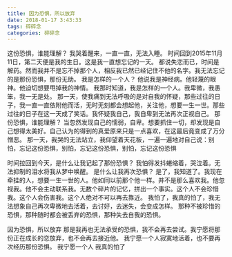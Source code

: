 ```yaml
---
title: 因为恐惧，所以放弃
date: 2018-01-17 3:43:33
tags: 碎碎念
categories: 碎碎念
---
```


这份恐惧，谁能理解？
我哭着醒来，一直一直，无法入睡。
时间回到2015年11月11日，第二天便是我的生日。这是我一直想忘记的一天。
都说失恋而已，时间是解药。然而我并不是忘不掉那个人，相反我已然已经记住不他的名字。我无法忘记的是那份恐惧，那份无助。
我是怎样的一个人？
他说我是神经病。他轻蔑的眼神。他迫切想要甩掉我的神情。
我那时知道，我是怎样的一个人。我卑微，我愚笨，我一无是处。
那一天，使我痛到无法呼吸的是对自我的怀疑，那些过往的日子，我一直一直依附他而活，无时无刻都会想起他，关注他，想要一生一世。那些过往的日子在这一天成了笑话。我怀疑我自己，我自卑到无法再次正视自己。
那份恐惧，谁能理解？
当忽然发现自己的懦弱，自卑。想要抓住一切，却发现是自己想得太美好。自己认为的得到的真爱原来只是一点喜欢，在这最后竟变成了万分憎恶。
那一天，我哭的无法站立，我仰望着天花板，一遍一遍地对自己说：别怕，忘记这份恐惧，别怕，忘记这份恐惧，别怕，忘记这份恐惧

时间拉回到今天，是什么让我记起了那份恐惧？
我怕得发抖蜷缩着，哭泣着。无法抑制的泪水将我从梦中唤醒。
是什么让我再次恐惧？
是了，我知道了。我现在牵挂的人，想要一生一世的人。他如同以前那个他一样。并不是那么喜欢我。他忽视我。他不会主动联系我。无数个碎片的记忆，拼出一个事实。这个人不会珍惜我。这个人会伤害我。这个人绝对不可以再去靠近。
我怕了，我真的怕了，我无法想象自己再次卑微地去活着，去讨好，去迷失，会变成怎样。
那种不被珍惜的恐惧，那种随时都会被丢弃的恐惧，那种失去自我的恐惧。

因为恐惧，所以放弃
那是我再也无法承受的恐惧，我不会再去尝试。我宁愿将那份正在成长的恋放弃，也不会再去接近他。
我宁愿一个人寂寞地活着，也不要再次经历那份恐惧。
我宁愿一个人
我真的怕了
